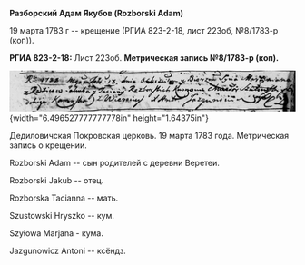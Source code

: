 **Разборский Адам Якубов (Rozborski Adam)**

19 марта 1783 г -- крещение (РГИА 823-2-18, лист 223об, №8/1783-р
(коп)).

**РГИА 823-2-18:** Лист 223об. **Метрическая запись №8/1783-р (коп).**

![](./media/6d0e9c07087c066c5e2c66427aa72b6f35d0c354.png){width="6.496527777777778in"
height="1.64375in"}

Дедиловичская Покровская церковь. 19 марта 1783 года. Метрическая запись
о крещении.

Rozborski Adam -- сын родителей с деревни Веретеи.

Rozborski Jakub -- отец.

Rozborska Tacianna -- мать.

Szustowski Hryszko -- кум.

Szyłowa Marjana - кума.

Jazgunowicz Antoni -- ксёндз.
